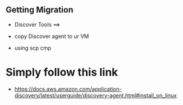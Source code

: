 ## Getting Migration 
* Discover Tools ==>

* copy Discover agent to ur VM 
 
* using scp cmp

# Simply follow this link  

* https://docs.aws.amazon.com/application-discovery/latest/userguide/discovery-agent.html#install_on_linux 
